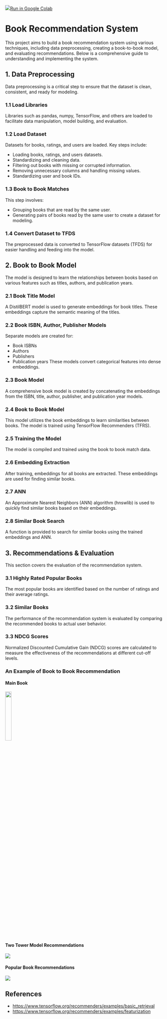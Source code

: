 <td>
<a target="_blank" href="https://colab.research.google.com/github/enisteper1/Personalized-Recommendation-with-Transformers/blob/main/Personalized_Recommendation_with_Transformers.ipynb">
<img src="https://www.tensorflow.org/images/colab_logo_32px.png" />Run in Google Colab</a>
</td>

# Book Recommendation System

This project aims to build a book recommendation system using various techniques, including data preprocessing, creating a book-to-book model, and evaluating recommendations. Below is a comprehensive guide to understanding and implementing the system.

## 1. Data Preprocessing
Data preprocessing is a critical step to ensure that the dataset is clean, consistent, and ready for modeling.

### 1.1 Load Libraries
Libraries such as pandas, numpy, TensorFlow, and others are loaded to facilitate data manipulation, model building, and evaluation.

### 1.2 Load Dataset
Datasets for books, ratings, and users are loaded. Key steps include:

- Loading books, ratings, and users datasets.
- Standardizing and cleaning data.
- Filtering out books with missing or corrupted information.
- Removing unnecessary columns and handling missing values.
- Standardizing user and book IDs.
### 1.3 Book to Book Matches
This step involves:

- Grouping books that are read by the same user.
- Generating pairs of books read by the same user to create a dataset for modeling.
### 1.4 Convert Dataset to TFDS
The preprocessed data is converted to TensorFlow datasets (TFDS) for easier handling and feeding into the model.

## 2. Book to Book Model
The model is designed to learn the relationships between books based on various features such as titles, authors, and publication years.

### 2.1 Book Title Model
A DistilBERT model is used to generate embeddings for book titles. These embeddings capture the semantic meaning of the titles.

### 2.2 Book ISBN, Author, Publisher Models
Separate models are created for:

- Book ISBNs
- Authors
- Publishers
- Publication years
These models convert categorical features into dense embeddings.

### 2.3 Book Model
A comprehensive book model is created by concatenating the embeddings from the ISBN, title, author, publisher, and publication year models.

### 2.4 Book to Book Model
This model utilizes the book embeddings to learn similarities between books. The model is trained using TensorFlow Recommenders (TFRS).

### 2.5 Training the Model
The model is compiled and trained using the book to book match data.

### 2.6 Embedding Extraction
After training, embeddings for all books are extracted. These embeddings are used for finding similar books.

### 2.7 ANN
An Approximate Nearest Neighbors (ANN) algorithm (hnswlib) is used to quickly find similar books based on their embeddings.

### 2.8 Similar Book Search
A function is provided to search for similar books using the trained embeddings and ANN.

## 3. Recommendations & Evaluation
This section covers the evaluation of the recommendation system.

### 3.1 Highly Rated Popular Books
The most popular books are identified based on the number of ratings and their average ratings.

### 3.2 Similar Books
The performance of the recommendation system is evaluated by comparing the recommended books to actual user behavior.

### 3.3 NDCG Scores
Normalized Discounted Cumulative Gain (NDCG) scores are calculated to measure the effectiveness of the recommendations at different cut-off levels.

<h3 align=left> An Example of Book to Book Recommendation </h3>
<h4 align=left> Main Book </h3>
<img src="https://github.com/enisteper1/Discover-Books-with-Two-Towers/assets/45767042/fefccf74-3c00-46fc-b303-04b40998a533" width="20%" height="20%">

<h4 align=left> Two Tower Model Recommendations </h3>
<img src="https://github.com/enisteper1/Discover-Books-with-Two-Towers/assets/45767042/3f977863-1487-41eb-97a8-218e7beedfa1">


<h4 align=left> Popular Book Recommendations </h3>
<img src="https://github.com/enisteper1/Discover-Books-with-Two-Towers/assets/45767042/284bbf6a-41cb-496b-979a-74e510b66d0b">

## References
- https://www.tensorflow.org/recommenders/examples/basic_retrieval
- https://www.tensorflow.org/recommenders/examples/featurization
